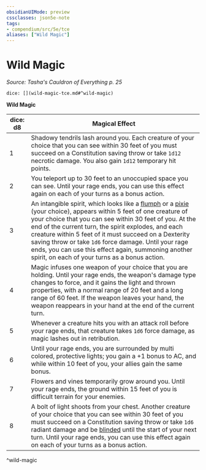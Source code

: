 ```yaml
---
obsidianUIMode: preview
cssclasses: json5e-note
tags:
- compendium/src/5e/tce
aliases: ["Wild Magic"]
---
```

# Wild Magic
*Source: Tasha's Cauldron of Everything p. 25* 

`dice: [](wild-magic-tce.md#^wild-magic)`

**Wild Magic**

| dice: d8 | Magical Effect |
|----------|----------------|
| 1 | Shadowy tendrils lash around you. Each creature of your choice that you can see within 30 feet of you must succeed on a Constitution saving throw or take `1d12` necrotic damage. You also gain `1d12` temporary hit points. |
| 2 | You teleport up to 30 feet to an unoccupied space you can see. Until your rage ends, you can use this effect again on each of your turns as a bonus action. |
| 3 | An intangible spirit, which looks like a [flumph](/compendium/bestiary/aberration/flumph.md) or a [pixie](/compendium/bestiary/fey/pixie.md) (your choice), appears within 5 feet of one creature of your choice that you can see within 30 feet of you. At the end of the current turn, the spirit explodes, and each creature within 5 feet of it must succeed on a Dexterity saving throw or take `1d6` force damage. Until your rage ends, you can use this effect again, summoning another spirit, on each of your turns as a bonus action. |
| 4 | Magic infuses one weapon of your choice that you are holding. Until your rage ends, the weapon's damage type changes to force, and it gains the light and thrown properties, with a normal range of 20 feet and a long range of 60 feet. If the weapon leaves your hand, the weapon reappears in your hand at the end of the current turn. |
| 5 | Whenever a creature hits you with an attack roll before your rage ends, that creature takes `1d6` force damage, as magic lashes out in retribution. |
| 6 | Until your rage ends, you are surrounded by multi colored, protective lights; you gain a +1 bonus to AC, and while within 10 feet of you, your allies gain the same bonus. |
| 7 | Flowers and vines temporarily grow around you. Until your rage ends, the ground within 15 feet of you is difficult terrain for your enemies. |
| 8 | A bolt of light shoots from your chest. Another creature of your choice that you can see within 30 feet of you must succeed on a Constitution saving throw or take `1d6` radiant damage and be [blinded](/compendium/rules/conditions.md#blinded) until the start of your next turn. Until your rage ends, you can use this effect again on each of your turns as a bonus action. |
^wild-magic